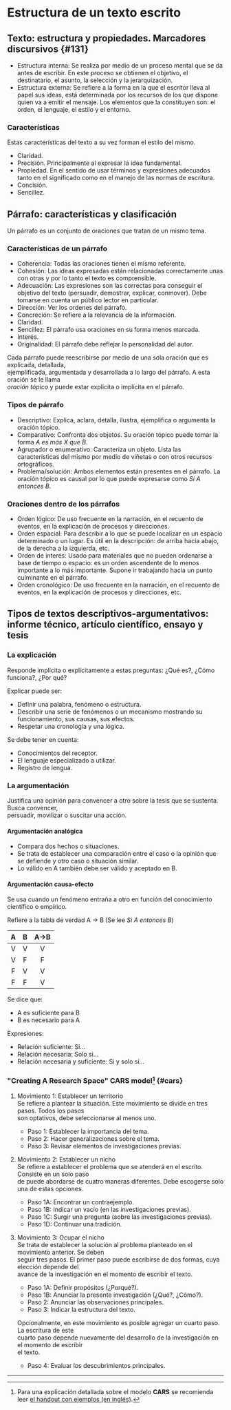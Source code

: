 # Estructura de un texto escrito

## Texto: estructura y propiedades. Marcadores discursivos {#131}

* Estructura interna: Se realiza por medio de un  proceso mental que se da antes de escribir. En
  este  proceso  se  obtienen el  objetivo,  el  destinatario,  el  asunto, la  selección  y  la
  jerarquización.
* Estructura externa: Se refiere a la forma en la que el escritor lleva al papel sus ideas, está
  determinada por los  recursos de los que dispone  quien va a emitir el  mensaje. Los elementos
  que la constituyen son: el orden, el lenguaje, el estilo y el entorno.

### Características

Estas características del texto a su vez forman el estilo del mismo.

* Claridad.
* Precisión. Principalmente al expresar la idea fundamental.
* Propiedad. En el sentido de usar términos y expresiones adecuados tanto en el significado como
  en el manejo de las normas de escritura.
* Concisión.
* Sencillez.

## Párrafo: características y clasificación

Un párrafo es un conjunto de oraciones que tratan de un mismo tema.

### Características de un párrafo

* Coherencia: Todas las oraciones tienen el mismo referente.
* Cohesión: Las ideas expresadas están relacionadas  correctamente unas con otras y por lo tanto
  el texto es comprensible.
* Adecuación: Las expresiones son las correctas para conseguir el objetivo del texto \(persuadir,
  demostrar, explicar, conmover\).  Debe tomarse en cuenta un público lector en particular.
* Dirección: Ver los ordenes del párrafo.
* Concreción: Se refiere a la relevancia de la información.
* Claridad.
* Sencillez: El párrafo usa oraciones en su forma menos marcada.
* Interés.
* Originalidad: El párrafo debe reflejar la personalidad del autor.

Cada párrafo  puede reescribirse  por medio  de una  sola oración  que es  explicada, detallada,  
ejemplificada, argumentada y  desarrollada a lo largo  del párrafo.  A esta oración  se le llama  
_oración tópico_ y puede estar explicita o implícita en el párrafo.

### Tipos de párrafo

* Descriptivo: Explica, aclara, detalla, ilustra, ejemplifica o argumenta la oración tópico.
* Comparativo: Confronta dos objetos. Su oración tópico puede tomar la forma _A es más X que B_.
* Agrupador o enumerativo: Caracteriza un objeto.  Lista las características del mismo por medio
  de viñetas o con otros recursos ortográficos.
* Problema/solución: Ambos elementos están presentes en el párrafo.  La oración tópico es causal
  por lo que puede expresarse como _Si A entonces B_.

### Oraciones dentro de los párrafos

* Orden lógico: De  uso frecuente en la narración, en el recuento  de eventos, en la explicación
  de procesos y direcciones.
* Orden  espacial: Para describir  a lo que  se puede localizar en  un espacio determinado  o un
  lugar. Es útil en la descripción: de arriba hacia abajo, de la derecha a la izquierda, etc.
* Orden de interés: Usado para materiales que no pueden ordenarse a base de tiempo o espacio: es
  un orden ascendente de lo menos importante a lo más importante.  Supone ir trabajando hacia un
  punto culminante en el párrafo.
* Orden cronológico:  De uso  frecuente en  la narración,  en el  recuento de  eventos, en  la
  explicación de procesos y direcciones, etc.

## Tipos de textos descriptivos-argumentativos: informe técnico, artículo científico, ensayo y tesis

### La explicación

Responde implícita o explícitamente a estas preguntas: ¿Qué es?, ¿Cómo funciona?, ¿Por qué?

Explicar puede ser:

* Definir una palabra, fenómeno o estructura.
* Describir una serie de fenómenos o un mecanismo mostrando su funcionamiento, sus causas, sus efectos.
* Respetar una cronología y una lógica.

Se debe tener en cuenta:

* Conocimientos del receptor.
* El lenguaje especializado a utilizar.
* Registro de lengua.

### La argumentación

Justifica una  opinión para convencer a  otro sobre la  tesis que se sustenta.  Busca convencer,  
persuadir, movilizar o suscitar una acción.

#### Argumentación analógica

* Compara dos hechos o situaciones.
* Se trata de establecer una comparación entre el  caso o la opinión que se defiende y otro caso
  o situación similar.
* Lo válido en A también debe ser válido y aceptado en B.

#### Argumentación causa-efecto

Se usa cuando un fenómeno entraña a otro en función del conocimiento científico o empírico.

Refiere a la tabla de verdad A -&gt; B \(Se lee _Si A entonces B_\)

| A | B | A-&gt;B |
| :---: | :---: | :---: |
| V | V | V |
| V | F | F |
| F | V | V |
| F | F | V |

Se dice que:

* A es suficiente para B
* B es necesario para A

Expresiones:

* Relación suficiente: Si...
* Relación necesaria: Solo si...
* Relación necesaria y suficiente: Si y solo si...

### "Creating A Research Space" **CARS** model[^1] {#cars}

1. Movimiento 1: Establecer un territorio  
   Se refiere a plantear la situación. Este movimiento  se divide en tres pasos. Todos los pasos  
   son optativos, debe seleccionarse al menos uno.

   * Paso 1: Establecer la importancia del tema.
   * Paso 2: Hacer generalizaciones sobre el tema.
   * Paso 3: Revisar elementos de investigaciones previas.

2. Movimiento 2: Establecer un nicho  
   Se refiere a establecer  el problema que se atenderá en el escrito.  Consiste en un solo paso  
   de puede abordarse de cuatro maneras diferentes. Debe escogerse solo una de estas opciones.

   * Paso 1A: Encontrar un contraejemplo.
   * Paso 1B: Indicar un vacío \(en las investigaciones previas\).
   * Paso 1C: Surgir una pregunta \(sobre las investigaciones previas\).
   * Paso 1D: Continuar una tradición.

3. Movimiento 3: Ocupar el nicho  
   Se trata de establecer la solución al problema planteado en el movimiento anterior.  Se deben  
   seguir tres pasos. El  primer paso puede escribirse de dos formas,  cuya elección depende del  
   avance de la investigación en el momento de escribir el texto.

   * Paso 1A: Definir propósitos \(¿Porqué?\).
   * Paso 1B: Anunciar la presente investigación \(¿Qué?, ¿Cómo?\).
   * Paso 2: Anunciar las observaciones principales.
   * Paso 3: Indicar la estructura del texto.

   Opcionalmente, en  este movimiento es  posible agregar un cuarto  paso. La escritura  de este  
   cuarto paso depende nuevamente  del desarrollo de la investigación en  el momento de escribir  
   el texto.

   * Paso 4: Evaluar los descubrimientos principales.

---

[^1]:   Para   una   explicación   detallada    sobre   el   modelo   **CARS**   se   recomienda leer [el handout con ejemplos \(en inglés\)](http://www.cs.tut.fi/kurssit/SGN-16006/academic_writing/cars_model_handout.pdf).

